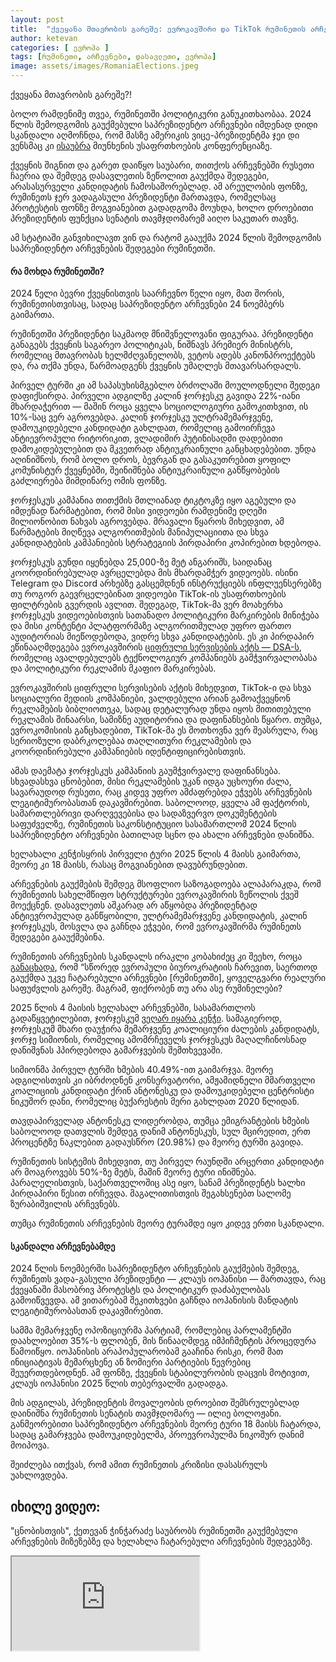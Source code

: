 ```yaml
---
layout: post
title:  "ქვეყანა მთავრობის გარეშე: ევროკავშირი და TikTok რუმინეთის არჩევნებში ჩაერია?"
author: ketevan
categories: [ ევროპა ]
tags: [რუმინეთი, არჩევნები, დასავლეთი, ევროპა]
image: assets/images/RomaniaElections.jpeg
---
```


ქვეყანა მთავრობის გარეშე?!

ბოლო რამდენიმე თვეა, რუმინეთში პოლიტიკური განუკითხაობაა. 2024 წლის შემოდგომის გაუქმებული საპრეზიდენტო არჩევნები იმდენად დიდი სკანდალი აღმოჩნდა, რომ მასზე ამერიკის ვიცე-პრეზიდენტმა ჯეი დი ვენსმაც კი [ისაუბრა](https://www.youtube.com/watch?v=TOkaaX8SR-A&t=38s&ab_channel=FoxNews) მიუნხენის უსაფრთხოების კონფერენციაზე.

ქვეყნის შიგნით და გარეთ დაიწყო საუბარი, თითქოს არჩევნებში რუსეთი ჩაერია და შემდეგ დასავლეთის ზეწოლით გაუქმდა შედეგები, არასასურველი კანდიდატის ჩამოსაშორებლად. ამ არეულობის ფონზე, რუმინეთს ჯერ ვადაგასული პრეზიდენტი მართავდა, რომელსაც პროტესტის ფონზე მოგვიანებით გადადგომა მოუხდა, ხოლო დროებითი პრეზიდენტის ფუნქცია სენატის თავმჯდომარემ აიღო საკუთარ თავზე.

ამ სტატიაში განვიხილავთ ვინ და რატომ გააუქმა 2024 წლის შემოდგომის საპრეზიდენტო არჩევნების შედეგები რუმინეთში.


#### რა მოხდა რუმინეთში?

2024 წელი ბევრი ქვეყნისთვის საარჩევნო წელი იყო, მათ შორის, რუმინეთისთვისაც, სადაც საპრეზიდენტო არჩევნები 24 ნოემბერს გაიმართა. 

რუმინეთში პრეზიდენტი საკმაოდ მნიშვნელოვანი ფიგურაა. პრეზიდენტი განაგებს ქვეყნის საგარეო პოლიტიკას, ნიშნავს პრემიერ მინისტრს, რომელიც მთავრობას ხელმძღვანელობს, ვეტოს ადებს კანონპროექტებს და, რა თქმა უნდა, წარმოადგენს ქვეყნის უმაღლეს მთავარსარდალს. 

პირველ ტურში კი ამ საპასუხისმგებლო ბრძოლაში მოულოდნელი შედეგი დაფიქსირდა. პირველი ადგილზე კალინ ჯორჯესკუ გავიდა 22%-იანი მხარდაჭერით — მაშინ როცა ყველა სოციოლოგიური გამოკითხვით, ის 10%-საც ვერ აგროვებდა. კალინ ჯორჯესკუ ულტრამემარჯვენე, დამოუკიდებელი კანდიდატი გახლდათ, რომელიც გამოირჩევა ანტიევროპული რიტორიკით, ვლადიმირ პუტინისადმი დადებითი დამოკიდებულებით და მკვეთრად ანტიუკრაინული განცხადებებით. უნდა აღინიშნოს, რომ ბოლო დროს, ბევრგან და გასაკუთრებით ყოფილ კომუნისტურ ქვეყნებში, შეინიშნება ანტიუკრაინული განწყობების გაძლიერება მიმდინარე ომის ფონზე. 

ჯორჯესკუს კამპანია თითქმის მთლიანად ტიკტოკზე იყო აგებული და იმდენად წარმატებით, რომ მისი ვიდეოები რამდენიმე დღეში მილიონობით ნახვას აგროვებდა. მრავალი წყაროს მიხედვით, ამ წარმატების მიღწევა ალგორითმების მანიპულაციითა და სხვა კანდიდატების კამპანიების სტრატეგიის პირდაპირი კოპირებით ხდებოდა.

ჯორჯესკუს გუნდი იყენებდა 25,000-ზე მეტ ანგარიშს, საიდანაც კოორდინირებულად ავრცელებდა მის მხარდამჭერ ვიდეოებს.
ისინი Telegram და Discord არხებზე გასცემდნენ ინსტრუქციებს ინფლუენსერებზე თუ როგორ გაევრცელებინათ ვიდეოები TikTok-ის უსაფრთხოების ფილტრების გვერდის ავლით. შედეგად, TikTok-მა ვერ მოახერხა ჯორჯესკუს ვიდეოებისთვის სათანადო პოლიტიკური მარკირების მინიჭება და მისი კონტენტი პლატფორმაზე ალგორითმულად უფრო ფართო აუდიტორიას მიეწოდებოდა, ვიდრე სხვა კანდიდატების.
ეს კი პირდაპირ ეწინააღმდეგება ევროკავშირის [ციფრული სერვისების აქტს — DSA-ს](https://commission.europa.eu/strategy-and-policy/priorities-2019-2024/europe-fit-digital-age/digital-services-act_en), რომელიც ავალდებულებს ტექნოლოგიურ კომპანიებს გამჭვირვალობასა და პოლიტიკური რეკლამის მკაფიო მარკირებას.

ევროკავშირის ციფრული სერვისების აქტის მიხედვით, TikTok-ი და სხვა სოციალური მედიის კომპანიები, ვალდებული არიან გამოაქვეყნონ რეკლამების ბიბლიოთეკა, სადაც დეტალურად უნდა იყოს მითითებული რეკლამის შინაარსი, სამიზნე აუდიტორია და დაფინანსების წყარო. თუმცა, ევროკომისიის განცხადებით, TikTok-მა ეს მოთხოვნა ვერ შეასრულა, რაც სერიოზული დაბრკოლებაა თაღლითური რეკლამების და კოორდინირებული კამპანიების იდენტიფიცირებისთვის.

ამას დაემატა ჯორჯესკუს კამპანიის გაუმჭვირვალე დაფინანსება. სხვადასხვა ცნობებით, მისი რეკლამების უკან იდგა უცხოური ძალა, სავარაუდოდ რუსეთი, რაც კიდევ უფრო ამძაფრებდა ეჭვებს არჩევნების ლეგიტიმურობასთან დაკავშირებით. საბოლოოდ, ყველა ამ ფაქტორის, სამართლებრივი დარღვევებისა და სადაზვერვო დოკუმენტების საფუძველზე, რუმინეთის საკონსტიტუციო სასამართლომ 2024 წლის საპრეზიდენტო არჩევნები ბათილად სცნო და ახალი არჩევნები დანიშნა.

ხელახალი კენჭისყრის პირველი ტური 2025 წლის 4 მაისს გაიმართა, მეორე კი 18 მაისს, რასაც მოგვიანებით დავუბრუნდებით.

არჩევნების გაუქმების შემდეგ მსოფლიო საზოგადოება ალაპარაკდა, რომ რუმინეთის სახელმწიფო სტრუქტურები ევროკავშირის ზეწოლის ქვეშ მოექცნენ. დასავლეთს აშკარად არ აწყობდა პრეზიდენტად ანტიევროპულად განწყობილი, ულტრამემარჯვენე კანდიდატის, კალინ ჯორჯესკუს, მოსვლა და გაჩნდა ეჭვები, რომ ევროკავშირმა რუმინეთს შედეგები გააუქმებინა.

რუმინეთის არჩევნების სკანდალს ირაკლი კობახიძეც კი შეეხო, როცა [განაცხადა](https://1tv.ge/news/irakli-kobakhidze-gvaqvs-interesi-gadaitvirtos-da-chamoyalibdes-samartliani-urtiertobebi-saqartvelosa-da-ashsh-s-shoris-chveni-molodini-efudzneba-ghirebulebit-tankhvedras-trampis-administraciastan/), რომ “სწორედ ევროპული ბიუროკრატიის ჩარევით, საერთოდ გაუქმდა უკვე ჩატარებული არჩევნები [რუმინეთში], ყოველგვარი რეალური საფუძვლის გარეშე. 
მაგრამ, ფიქრობენ თუ არა ასე რუმინელები? 

2025 წლის 4 მაისის ხელახალ არჩევნებში, სასამართლოს გადაწყვეტილებით, ჯორჯესკუმ [ვეღარ იყარა კენჭი](https://www.bbc.com/news/articles/cj679nk6endo). სამაგიეროდ, ჯორჯესკუმ მხარი დაუჭირა მემარჯვენე კოალიციური ძალების კანდიდატს, ჯორჯე სიმიონის, რომელიც ამომრჩეველს ჯორჯესკუს მაღალჩინოსნად დანიშვნას ჰპირდებოდა გამარჯვების შემთხვევაში. 

სიმიონმა პირველ ტურში ხმების 40.49%-ით გაიმარჯვა. მეორე ადგილისთვის კი იბრძოდნენ კონსერვატორი, ამჟამიდნელი მმართველი კოალიციის კანდიდატი ქრინ ანტონესკუ და დამოუკიდებელი ცენტრისტი ნიკუშორ დანი, რომელიც ბუქარესტის მერი გახლდათ 2020 წლიდან.

თავდაპირველად ანტონესკუ ლიდერობდა, თუმცა ემიგრანტების ხმების საბოლოოდ დათვლის შემდეგ დანიმ ანტონესკუს, სულ მცირედით, ერთ პროცენტზე ნაკლებით გადაუსწრო (20.98%) და მეორე ტურში გავიდა.

რუმინეთის სისტემის მიხედვით, თუ პირველ რაუნდში არცერთი კანდიდატი არ მოაგროვებს 50%-ზე მეტს, მაშინ მეორე ტური ინიშნება. პარალელისთვის, საქართველოშიც ასე იყო, სანამ პრეზიდენტს ხალხი პირდაპირი წესით ირჩევდა. მაგალითისთვის შეგახსენებთ სალომე ზურაბიშვილის არჩევნებს.

თუმცა რუმინეთის არჩევნების მეორე ტურამდე იყო კიდევ ერთი სკანდალი. 

#### სკანდალი არჩევნებამდე

2024 წლის ნოემბერში საპრეზიდენტო არჩევნების გაუქმების შემდეგ, რუმინეთს ვადა-გასული პრეზიდენტი — კლაუს იოჰანისი — მართავდა, რაც ქვეყანაში მასობრივ პროტესტს და პოლიტიკურ დაძაბულობას გამოიწვევდა. ამ ვითარებამ შეკითხვები გაჩნდა იოჰანისის მანდატის ლეგიტიმურობასთან დაკავშირებით.

სამმა მემარჯვენე ოპოზიციურმა პარტიამ, რომლებიც პარლამენტში დაახლოებით 35%-ს ფლობენ, მის წინააღმდეგ იმპიჩმენტის პროცედურა წამოიწყო. იოჰანისის არაპოპულარობამ გააჩინა რისკი, რომ მათ ინიციატივას მემარცხენე ან ზომიერი პარტიების წევრებიც შეუერთდებოდნენ. ამ ფონზე, ქვეყნის სტაბილურობის დაცვის მოტივით, კლაუს იოჰანისი 2025 წლის თებერვალში გადადგა.

მის ადგილას, პრეზიდენტის მოვალეობის დროებით შემსრულებლად დაინიშნა რუმინეთის სენატის თავმჯდომარე — ილიე ბოლოჟანი. განმეორებითი საპრეზიდენტო არჩევნების მეორე ტური 18 მაისს ჩატარდა, სადაც გამარჯვება დამოუკიდებელმა, პროევროპულმა ნიკოშურ დანიმ მოიპოვა.

შეიძლება ითქვას, რომ ამით რუმინეთის კრიზისი დასასრულს უახლოვდება.


## იხილე ვიდეო:

"ცნობისთვის", ქეთევან ჭინჭარაძე საუბრობს  რუმინეთში გაუქმებული არჩევნების მიზეზებზე და ხელახლა ჩატარებული არჩევნების შედეგებზე. 

<div class="video-container">
  <iframe src="https://www.youtube.com/embed/RveRZ05vqBc" allowfullscreen></iframe>
</div>




